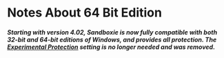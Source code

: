 # Notes About 64 Bit Edition

##### Starting with version 4.02, Sandboxie is now fully compatible with both 32-bit and 64-bit editions of Windows, and provides all protection. The [Experimental Protection](ExperimentalProtection.md) setting is no longer needed and was removed. 